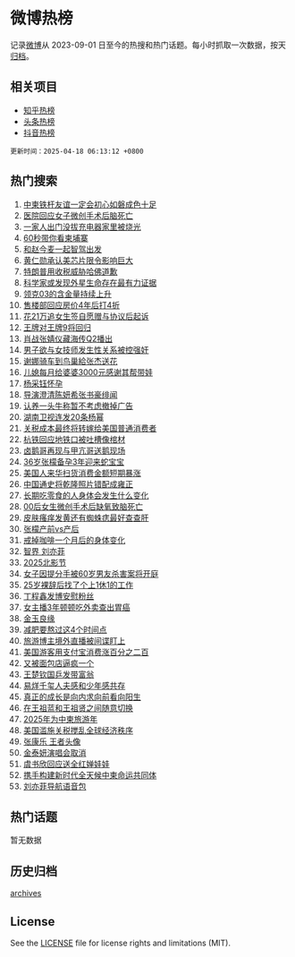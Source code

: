 # 微博热榜

记录[微博](https://www.weibo.com)从 2023-09-01 日至今的热搜和热门话题。每小时抓取一次数据，按天[归档](archives)。

## 相关项目

- [知乎热榜](https://github.com/hotarchive/zhihu)
- [头条热榜](https://github.com/hotarchive/toutiao)
- [抖音热榜](https://github.com/hotarchive/douyin)


`更新时间：2025-04-18 06:13:12 +0800`

## 热门搜索

1. [中柬铁杆友谊一定会初心如磐成色十足](https://m.weibo.cn/search?containerid=100103type%3D1%26t%3D10%26q%3D%23%E4%B8%AD%E6%9F%AC%E9%93%81%E6%9D%86%E5%8F%8B%E8%B0%8A%E4%B8%80%E5%AE%9A%E4%BC%9A%E5%88%9D%E5%BF%83%E5%A6%82%E7%A3%90%E6%88%90%E8%89%B2%E5%8D%81%E8%B6%B3%23&stream_entry_id=51&isnewpage=1&extparam=seat%3D1%26cate%3D10103%26q%3D%2523%25E4%25B8%25AD%25E6%259F%25AC%25E9%2593%2581%25E6%259D%2586%25E5%258F%258B%25E8%25B0%258A%25E4%25B8%2580%25E5%25AE%259A%25E4%25BC%259A%25E5%2588%259D%25E5%25BF%2583%25E5%25A6%2582%25E7%25A3%2590%25E6%2588%2590%25E8%2589%25B2%25E5%258D%2581%25E8%25B6%25B3%2523%26filter_type%3Drealtimehot%26pos%3D0%26c_type%3D51%26stream_entry_id%3D51%26dgr%3D0%26display_time%3D1744927990%26pre_seqid%3D174492799081304513105)
1. [医院回应女子微创手术后脑死亡](https://m.weibo.cn/search?containerid=100103type%3D1%26t%3D10%26q%3D%23%E5%8C%BB%E9%99%A2%E5%9B%9E%E5%BA%94%E5%A5%B3%E5%AD%90%E5%BE%AE%E5%88%9B%E6%89%8B%E6%9C%AF%E5%90%8E%E8%84%91%E6%AD%BB%E4%BA%A1%23&stream_entry_id=31&isnewpage=1&extparam=seat%3D1%26realpos%3D1%26q%3D%2523%25E5%258C%25BB%25E9%2599%25A2%25E5%259B%259E%25E5%25BA%2594%25E5%25A5%25B3%25E5%25AD%2590%25E5%25BE%25AE%25E5%2588%259B%25E6%2589%258B%25E6%259C%25AF%25E5%2590%258E%25E8%2584%2591%25E6%25AD%25BB%25E4%25BA%25A1%2523%26filter_type%3Drealtimehot%26c_type%3D31%26cate%3D5001%26flag%3D0%26pos%3D0%26stream_entry_id%3D31%26lcate%3D5001%26band_rank%3D1%26dgr%3D0%26display_time%3D1744927990%26pre_seqid%3D174492799081304513105)
1. [一家人出门没拔充电器家里被烧光](https://m.weibo.cn/search?containerid=100103type%3D1%26t%3D10%26q%3D%23%E4%B8%80%E5%AE%B6%E4%BA%BA%E5%87%BA%E9%97%A8%E6%B2%A1%E6%8B%94%E5%85%85%E7%94%B5%E5%99%A8%E5%AE%B6%E9%87%8C%E8%A2%AB%E7%83%A7%E5%85%89%23&stream_entry_id=31&isnewpage=1&extparam=seat%3D1%26realpos%3D2%26q%3D%2523%25E4%25B8%2580%25E5%25AE%25B6%25E4%25BA%25BA%25E5%2587%25BA%25E9%2597%25A8%25E6%25B2%25A1%25E6%258B%2594%25E5%2585%2585%25E7%2594%25B5%25E5%2599%25A8%25E5%25AE%25B6%25E9%2587%258C%25E8%25A2%25AB%25E7%2583%25A7%25E5%2585%2589%2523%26filter_type%3Drealtimehot%26c_type%3D31%26cate%3D5001%26flag%3D2%26pos%3D1%26stream_entry_id%3D31%26lcate%3D5001%26band_rank%3D2%26dgr%3D0%26display_time%3D1744927990%26pre_seqid%3D174492799081304513105)
1. [60秒带你看柬埔寨](https://m.weibo.cn/search?containerid=100103type%3D1%26t%3D10%26q%3D%2360%E7%A7%92%E5%B8%A6%E4%BD%A0%E7%9C%8B%E6%9F%AC%E5%9F%94%E5%AF%A8%23&stream_entry_id=31&isnewpage=1&extparam=seat%3D1%26realpos%3D3%26q%3D%252360%25E7%25A7%2592%25E5%25B8%25A6%25E4%25BD%25A0%25E7%259C%258B%25E6%259F%25AC%25E5%259F%2594%25E5%25AF%25A8%2523%26filter_type%3Drealtimehot%26c_type%3D31%26cate%3D5001%26flag%3D0%26pos%3D2%26stream_entry_id%3D31%26lcate%3D5001%26band_rank%3D3%26dgr%3D0%26display_time%3D1744927990%26pre_seqid%3D174492799081304513105)
1. [和赵今麦一起智驾出发](https://m.weibo.cn/search?containerid=100103type%3D1%26t%3D10%26q%3D%23%E5%92%8C%E8%B5%B5%E4%BB%8A%E9%BA%A6%E4%B8%80%E8%B5%B7%E6%99%BA%E9%A9%BE%E5%87%BA%E5%8F%91%23&stream_entry_id=31&isnewpage=1&extparam=seat%3D1%26is_ad_pos%3D1%26q%3D%2523%25E5%2592%258C%25E8%25B5%25B5%25E4%25BB%258A%25E9%25BA%25A6%25E4%25B8%2580%25E8%25B5%25B7%25E6%2599%25BA%25E9%25A9%25BE%25E5%2587%25BA%25E5%258F%2591%2523%26filter_type%3Drealtimehot%26adid%3D283285%26cate%3D5001%26band_rank%3D4%26c_type%3D31%26topic_ad%3D1%26pos%3D3%26lcate%3D5001%26stream_entry_id%3D31%26dgr%3D0%26display_time%3D1744927990%26pre_seqid%3D174492799081304513105)
1. [黄仁勋承认美芯片限令影响巨大](https://m.weibo.cn/search?containerid=100103type%3D1%26t%3D10%26q%3D%23%E9%BB%84%E4%BB%81%E5%8B%8B%E6%89%BF%E8%AE%A4%E7%BE%8E%E8%8A%AF%E7%89%87%E9%99%90%E4%BB%A4%E5%BD%B1%E5%93%8D%E5%B7%A8%E5%A4%A7%23&stream_entry_id=31&isnewpage=1&extparam=seat%3D1%26realpos%3D4%26q%3D%2523%25E9%25BB%2584%25E4%25BB%2581%25E5%258B%258B%25E6%2589%25BF%25E8%25AE%25A4%25E7%25BE%258E%25E8%258A%25AF%25E7%2589%2587%25E9%2599%2590%25E4%25BB%25A4%25E5%25BD%25B1%25E5%2593%258D%25E5%25B7%25A8%25E5%25A4%25A7%2523%26filter_type%3Drealtimehot%26c_type%3D31%26cate%3D5001%26flag%3D2%26pos%3D4%26stream_entry_id%3D31%26lcate%3D5001%26band_rank%3D4%26dgr%3D0%26display_time%3D1744927990%26pre_seqid%3D174492799081304513105)
1. [特朗普用收税威胁哈佛道歉](https://m.weibo.cn/search?containerid=100103type%3D1%26t%3D10%26q%3D%23%E7%89%B9%E6%9C%97%E6%99%AE%E7%94%A8%E6%94%B6%E7%A8%8E%E5%A8%81%E8%83%81%E5%93%88%E4%BD%9B%E9%81%93%E6%AD%89%23&stream_entry_id=31&isnewpage=1&extparam=seat%3D1%26realpos%3D5%26q%3D%2523%25E7%2589%25B9%25E6%259C%2597%25E6%2599%25AE%25E7%2594%25A8%25E6%2594%25B6%25E7%25A8%258E%25E5%25A8%2581%25E8%2583%2581%25E5%2593%2588%25E4%25BD%259B%25E9%2581%2593%25E6%25AD%2589%2523%26filter_type%3Drealtimehot%26c_type%3D31%26cate%3D5001%26flag%3D2%26pos%3D5%26stream_entry_id%3D31%26lcate%3D5001%26band_rank%3D5%26dgr%3D0%26display_time%3D1744927990%26pre_seqid%3D174492799081304513105)
1. [科学家或发现外星生命存在最有力证据](https://m.weibo.cn/search?containerid=100103type%3D1%26t%3D10%26q%3D%23%E7%A7%91%E5%AD%A6%E5%AE%B6%E6%88%96%E5%8F%91%E7%8E%B0%E5%A4%96%E6%98%9F%E7%94%9F%E5%91%BD%E5%AD%98%E5%9C%A8%E6%9C%80%E6%9C%89%E5%8A%9B%E8%AF%81%E6%8D%AE%23&stream_entry_id=31&isnewpage=1&extparam=seat%3D1%26realpos%3D6%26q%3D%2523%25E7%25A7%2591%25E5%25AD%25A6%25E5%25AE%25B6%25E6%2588%2596%25E5%258F%2591%25E7%258E%25B0%25E5%25A4%2596%25E6%2598%259F%25E7%2594%259F%25E5%2591%25BD%25E5%25AD%2598%25E5%259C%25A8%25E6%259C%2580%25E6%259C%2589%25E5%258A%259B%25E8%25AF%2581%25E6%258D%25AE%2523%26filter_type%3Drealtimehot%26c_type%3D31%26cate%3D5001%26flag%3D0%26pos%3D6%26stream_entry_id%3D31%26lcate%3D5001%26band_rank%3D6%26dgr%3D0%26display_time%3D1744927990%26pre_seqid%3D174492799081304513105)
1. [领克03的含金量持续上升](https://m.weibo.cn/search?containerid=100103type%3D1%26t%3D10%26q%3D%23%E9%A2%86%E5%85%8B03%E7%9A%84%E5%90%AB%E9%87%91%E9%87%8F%E6%8C%81%E7%BB%AD%E4%B8%8A%E5%8D%87%23&stream_entry_id=31&isnewpage=1&extparam=seat%3D1%26is_ad_pos%3D1%26q%3D%2523%25E9%25A2%2586%25E5%2585%258B03%25E7%259A%2584%25E5%2590%25AB%25E9%2587%2591%25E9%2587%258F%25E6%258C%2581%25E7%25BB%25AD%25E4%25B8%258A%25E5%258D%2587%2523%26filter_type%3Drealtimehot%26adid%3D283283%26cate%3D5001%26band_rank%3D7%26c_type%3D31%26topic_ad%3D1%26pos%3D7%26lcate%3D5001%26stream_entry_id%3D31%26dgr%3D0%26display_time%3D1744927990%26pre_seqid%3D174492799081304513105)
1. [售楼部回应房价4年后打4折](https://m.weibo.cn/search?containerid=100103type%3D1%26t%3D10%26q%3D%23%E5%94%AE%E6%A5%BC%E9%83%A8%E5%9B%9E%E5%BA%94%E6%88%BF%E4%BB%B74%E5%B9%B4%E5%90%8E%E6%89%934%E6%8A%98%23&stream_entry_id=31&isnewpage=1&extparam=seat%3D1%26realpos%3D7%26q%3D%2523%25E5%2594%25AE%25E6%25A5%25BC%25E9%2583%25A8%25E5%259B%259E%25E5%25BA%2594%25E6%2588%25BF%25E4%25BB%25B74%25E5%25B9%25B4%25E5%2590%258E%25E6%2589%25934%25E6%258A%2598%2523%26filter_type%3Drealtimehot%26c_type%3D31%26cate%3D5001%26flag%3D0%26pos%3D8%26stream_entry_id%3D31%26lcate%3D5001%26band_rank%3D7%26dgr%3D0%26display_time%3D1744927990%26pre_seqid%3D174492799081304513105)
1. [花21万追女生签自愿赠与协议后起诉](https://m.weibo.cn/search?containerid=100103type%3D1%26t%3D10%26q%3D%23%E8%8A%B121%E4%B8%87%E8%BF%BD%E5%A5%B3%E7%94%9F%E7%AD%BE%E8%87%AA%E6%84%BF%E8%B5%A0%E4%B8%8E%E5%8D%8F%E8%AE%AE%E5%90%8E%E8%B5%B7%E8%AF%89%23&stream_entry_id=31&isnewpage=1&extparam=seat%3D1%26realpos%3D8%26q%3D%2523%25E8%258A%25B121%25E4%25B8%2587%25E8%25BF%25BD%25E5%25A5%25B3%25E7%2594%259F%25E7%25AD%25BE%25E8%2587%25AA%25E6%2584%25BF%25E8%25B5%25A0%25E4%25B8%258E%25E5%258D%258F%25E8%25AE%25AE%25E5%2590%258E%25E8%25B5%25B7%25E8%25AF%2589%2523%26filter_type%3Drealtimehot%26c_type%3D31%26cate%3D5001%26flag%3D0%26pos%3D9%26stream_entry_id%3D31%26lcate%3D5001%26band_rank%3D8%26dgr%3D0%26display_time%3D1744927990%26pre_seqid%3D174492799081304513105)
1. [王牌对王牌9将回归](https://m.weibo.cn/search?containerid=100103type%3D1%26t%3D10%26q%3D%23%E7%8E%8B%E7%89%8C%E5%AF%B9%E7%8E%8B%E7%89%8C9%E5%B0%86%E5%9B%9E%E5%BD%92%23&stream_entry_id=31&isnewpage=1&extparam=seat%3D1%26realpos%3D9%26q%3D%2523%25E7%258E%258B%25E7%2589%258C%25E5%25AF%25B9%25E7%258E%258B%25E7%2589%258C9%25E5%25B0%2586%25E5%259B%259E%25E5%25BD%2592%2523%26filter_type%3Drealtimehot%26c_type%3D31%26cate%3D5001%26flag%3D1%26pos%3D10%26stream_entry_id%3D31%26lcate%3D5001%26band_rank%3D9%26dgr%3D0%26display_time%3D1744927990%26pre_seqid%3D174492799081304513105)
1. [肖战张婧仪藏海传Q2播出](https://m.weibo.cn/search?containerid=100103type%3D1%26t%3D10%26q%3D%23%E8%82%96%E6%88%98%E5%BC%A0%E5%A9%A7%E4%BB%AA%E8%97%8F%E6%B5%B7%E4%BC%A0Q2%E6%92%AD%E5%87%BA%23&stream_entry_id=31&isnewpage=1&extparam=seat%3D1%26realpos%3D10%26q%3D%2523%25E8%2582%2596%25E6%2588%2598%25E5%25BC%25A0%25E5%25A9%25A7%25E4%25BB%25AA%25E8%2597%258F%25E6%25B5%25B7%25E4%25BC%25A0Q2%25E6%2592%25AD%25E5%2587%25BA%2523%26filter_type%3Drealtimehot%26c_type%3D31%26cate%3D5001%26flag%3D0%26pos%3D11%26stream_entry_id%3D31%26lcate%3D5001%26band_rank%3D10%26dgr%3D0%26display_time%3D1744927990%26pre_seqid%3D174492799081304513105)
1. [男子欲与女技师发生性关系被控强奸](https://m.weibo.cn/search?containerid=100103type%3D1%26t%3D10%26q%3D%23%E7%94%B7%E5%AD%90%E6%AC%B2%E4%B8%8E%E5%A5%B3%E6%8A%80%E5%B8%88%E5%8F%91%E7%94%9F%E6%80%A7%E5%85%B3%E7%B3%BB%E8%A2%AB%E6%8E%A7%E5%BC%BA%E5%A5%B8%23&stream_entry_id=31&isnewpage=1&extparam=seat%3D1%26realpos%3D11%26q%3D%2523%25E7%2594%25B7%25E5%25AD%2590%25E6%25AC%25B2%25E4%25B8%258E%25E5%25A5%25B3%25E6%258A%2580%25E5%25B8%2588%25E5%258F%2591%25E7%2594%259F%25E6%2580%25A7%25E5%2585%25B3%25E7%25B3%25BB%25E8%25A2%25AB%25E6%258E%25A7%25E5%25BC%25BA%25E5%25A5%25B8%2523%26filter_type%3Drealtimehot%26c_type%3D31%26cate%3D5001%26flag%3D2%26pos%3D12%26stream_entry_id%3D31%26lcate%3D5001%26band_rank%3D11%26dgr%3D0%26display_time%3D1744927990%26pre_seqid%3D174492799081304513105)
1. [谢娜骑车到鸟巢給张杰送花](https://m.weibo.cn/search?containerid=100103type%3D1%26t%3D10%26q%3D%23%E8%B0%A2%E5%A8%9C%E9%AA%91%E8%BD%A6%E5%88%B0%E9%B8%9F%E5%B7%A2%E7%B5%A6%E5%BC%A0%E6%9D%B0%E9%80%81%E8%8A%B1%23&stream_entry_id=31&isnewpage=1&extparam=seat%3D1%26realpos%3D12%26q%3D%2523%25E8%25B0%25A2%25E5%25A8%259C%25E9%25AA%2591%25E8%25BD%25A6%25E5%2588%25B0%25E9%25B8%259F%25E5%25B7%25A2%25E7%25B5%25A6%25E5%25BC%25A0%25E6%259D%25B0%25E9%2580%2581%25E8%258A%25B1%2523%26filter_type%3Drealtimehot%26c_type%3D31%26cate%3D5001%26flag%3D2%26pos%3D13%26stream_entry_id%3D31%26lcate%3D5001%26band_rank%3D12%26dgr%3D0%26display_time%3D1744927990%26pre_seqid%3D174492799081304513105)
1. [儿媳每月给婆婆3000元感谢其帮带娃](https://m.weibo.cn/search?containerid=100103type%3D1%26t%3D10%26q%3D%23%E5%84%BF%E5%AA%B3%E6%AF%8F%E6%9C%88%E7%BB%99%E5%A9%86%E5%A9%863000%E5%85%83%E6%84%9F%E8%B0%A2%E5%85%B6%E5%B8%AE%E5%B8%A6%E5%A8%83%23&stream_entry_id=31&isnewpage=1&extparam=seat%3D1%26realpos%3D13%26q%3D%2523%25E5%2584%25BF%25E5%25AA%25B3%25E6%25AF%258F%25E6%259C%2588%25E7%25BB%2599%25E5%25A9%2586%25E5%25A9%25863000%25E5%2585%2583%25E6%2584%259F%25E8%25B0%25A2%25E5%2585%25B6%25E5%25B8%25AE%25E5%25B8%25A6%25E5%25A8%2583%2523%26filter_type%3Drealtimehot%26c_type%3D31%26cate%3D5001%26flag%3D2%26pos%3D14%26stream_entry_id%3D31%26lcate%3D5001%26band_rank%3D13%26dgr%3D0%26display_time%3D1744927990%26pre_seqid%3D174492799081304513105)
1. [杨采钰怀孕](https://m.weibo.cn/search?containerid=100103type%3D1%26t%3D10%26q%3D%E6%9D%A8%E9%87%87%E9%92%B0%E6%80%80%E5%AD%95&stream_entry_id=31&isnewpage=1&extparam=seat%3D1%26realpos%3D14%26q%3D%25E6%259D%25A8%25E9%2587%2587%25E9%2592%25B0%25E6%2580%2580%25E5%25AD%2595%26filter_type%3Drealtimehot%26c_type%3D31%26cate%3D5001%26flag%3D2%26pos%3D15%26stream_entry_id%3D31%26lcate%3D5001%26band_rank%3D14%26dgr%3D0%26display_time%3D1744927990%26pre_seqid%3D174492799081304513105)
1. [导演澄清陈妍希张书豪绯闻](https://m.weibo.cn/search?containerid=100103type%3D1%26t%3D10%26q%3D%23%E5%AF%BC%E6%BC%94%E6%BE%84%E6%B8%85%E9%99%88%E5%A6%8D%E5%B8%8C%E5%BC%A0%E4%B9%A6%E8%B1%AA%E7%BB%AF%E9%97%BB%23&stream_entry_id=31&isnewpage=1&extparam=seat%3D1%26realpos%3D15%26q%3D%2523%25E5%25AF%25BC%25E6%25BC%2594%25E6%25BE%2584%25E6%25B8%2585%25E9%2599%2588%25E5%25A6%258D%25E5%25B8%258C%25E5%25BC%25A0%25E4%25B9%25A6%25E8%25B1%25AA%25E7%25BB%25AF%25E9%2597%25BB%2523%26filter_type%3Drealtimehot%26c_type%3D31%26cate%3D5001%26flag%3D2%26pos%3D16%26stream_entry_id%3D31%26lcate%3D5001%26band_rank%3D15%26dgr%3D0%26display_time%3D1744927990%26pre_seqid%3D174492799081304513105)
1. [认养一头牛称暂不考虑撤掉广告](https://m.weibo.cn/search?containerid=100103type%3D1%26t%3D10%26q%3D%23%E8%AE%A4%E5%85%BB%E4%B8%80%E5%A4%B4%E7%89%9B%E7%A7%B0%E6%9A%82%E4%B8%8D%E8%80%83%E8%99%91%E6%92%A4%E6%8E%89%E5%B9%BF%E5%91%8A%23&stream_entry_id=31&isnewpage=1&extparam=seat%3D1%26realpos%3D16%26q%3D%2523%25E8%25AE%25A4%25E5%2585%25BB%25E4%25B8%2580%25E5%25A4%25B4%25E7%2589%259B%25E7%25A7%25B0%25E6%259A%2582%25E4%25B8%258D%25E8%2580%2583%25E8%2599%2591%25E6%2592%25A4%25E6%258E%2589%25E5%25B9%25BF%25E5%2591%258A%2523%26filter_type%3Drealtimehot%26c_type%3D31%26cate%3D5001%26flag%3D0%26pos%3D17%26stream_entry_id%3D31%26lcate%3D5001%26band_rank%3D16%26dgr%3D0%26display_time%3D1744927990%26pre_seqid%3D174492799081304513105)
1. [湖南卫视连发20条杨幂](https://m.weibo.cn/search?containerid=100103type%3D1%26t%3D10%26q%3D%23%E6%B9%96%E5%8D%97%E5%8D%AB%E8%A7%86%E8%BF%9E%E5%8F%9120%E6%9D%A1%E6%9D%A8%E5%B9%82%23&stream_entry_id=31&isnewpage=1&extparam=seat%3D1%26realpos%3D17%26q%3D%2523%25E6%25B9%2596%25E5%258D%2597%25E5%258D%25AB%25E8%25A7%2586%25E8%25BF%259E%25E5%258F%259120%25E6%259D%25A1%25E6%259D%25A8%25E5%25B9%2582%2523%26filter_type%3Drealtimehot%26c_type%3D31%26cate%3D5001%26flag%3D2%26pos%3D18%26stream_entry_id%3D31%26lcate%3D5001%26band_rank%3D17%26dgr%3D0%26display_time%3D1744927990%26pre_seqid%3D174492799081304513105)
1. [关税成本最终将转嫁给美国普通消费者](https://m.weibo.cn/search?containerid=100103type%3D1%26t%3D10%26q%3D%23%E5%85%B3%E7%A8%8E%E6%88%90%E6%9C%AC%E6%9C%80%E7%BB%88%E5%B0%86%E8%BD%AC%E5%AB%81%E7%BB%99%E7%BE%8E%E5%9B%BD%E6%99%AE%E9%80%9A%E6%B6%88%E8%B4%B9%E8%80%85%23&stream_entry_id=31&isnewpage=1&extparam=seat%3D1%26realpos%3D18%26q%3D%2523%25E5%2585%25B3%25E7%25A8%258E%25E6%2588%2590%25E6%259C%25AC%25E6%259C%2580%25E7%25BB%2588%25E5%25B0%2586%25E8%25BD%25AC%25E5%25AB%2581%25E7%25BB%2599%25E7%25BE%258E%25E5%259B%25BD%25E6%2599%25AE%25E9%2580%259A%25E6%25B6%2588%25E8%25B4%25B9%25E8%2580%2585%2523%26filter_type%3Drealtimehot%26c_type%3D31%26cate%3D5001%26flag%3D0%26pos%3D19%26stream_entry_id%3D31%26lcate%3D5001%26band_rank%3D18%26dgr%3D0%26display_time%3D1744927990%26pre_seqid%3D174492799081304513105)
1. [杭铁回应地铁口被吐槽像棺材](https://m.weibo.cn/search?containerid=100103type%3D1%26t%3D10%26q%3D%23%E6%9D%AD%E9%93%81%E5%9B%9E%E5%BA%94%E5%9C%B0%E9%93%81%E5%8F%A3%E8%A2%AB%E5%90%90%E6%A7%BD%E5%83%8F%E6%A3%BA%E6%9D%90%23&stream_entry_id=31&isnewpage=1&extparam=seat%3D1%26realpos%3D19%26q%3D%2523%25E6%259D%25AD%25E9%2593%2581%25E5%259B%259E%25E5%25BA%2594%25E5%259C%25B0%25E9%2593%2581%25E5%258F%25A3%25E8%25A2%25AB%25E5%2590%2590%25E6%25A7%25BD%25E5%2583%258F%25E6%25A3%25BA%25E6%259D%2590%2523%26filter_type%3Drealtimehot%26c_type%3D31%26cate%3D5001%26flag%3D0%26pos%3D20%26stream_entry_id%3D31%26lcate%3D5001%26band_rank%3D19%26dgr%3D0%26display_time%3D1744927990%26pre_seqid%3D174492799081304513105)
1. [卤鹅哥再现与甲亢哥送鹅现场](https://m.weibo.cn/search?containerid=100103type%3D1%26t%3D10%26q%3D%23%E5%8D%A4%E9%B9%85%E5%93%A5%E5%86%8D%E7%8E%B0%E4%B8%8E%E7%94%B2%E4%BA%A2%E5%93%A5%E9%80%81%E9%B9%85%E7%8E%B0%E5%9C%BA%23&stream_entry_id=31&isnewpage=1&extparam=seat%3D1%26realpos%3D20%26q%3D%2523%25E5%258D%25A4%25E9%25B9%2585%25E5%2593%25A5%25E5%2586%258D%25E7%258E%25B0%25E4%25B8%258E%25E7%2594%25B2%25E4%25BA%25A2%25E5%2593%25A5%25E9%2580%2581%25E9%25B9%2585%25E7%258E%25B0%25E5%259C%25BA%2523%26filter_type%3Drealtimehot%26c_type%3D31%26cate%3D5001%26flag%3D0%26pos%3D21%26stream_entry_id%3D31%26lcate%3D5001%26band_rank%3D20%26dgr%3D0%26display_time%3D1744927990%26pre_seqid%3D174492799081304513105)
1. [36岁张檬备孕3年迎来蛇宝宝](https://m.weibo.cn/search?containerid=100103type%3D1%26t%3D10%26q%3D%2336%E5%B2%81%E5%BC%A0%E6%AA%AC%E5%A4%87%E5%AD%953%E5%B9%B4%E8%BF%8E%E6%9D%A5%E8%9B%87%E5%AE%9D%E5%AE%9D%23&stream_entry_id=31&isnewpage=1&extparam=seat%3D1%26realpos%3D21%26q%3D%252336%25E5%25B2%2581%25E5%25BC%25A0%25E6%25AA%25AC%25E5%25A4%2587%25E5%25AD%25953%25E5%25B9%25B4%25E8%25BF%258E%25E6%259D%25A5%25E8%259B%2587%25E5%25AE%259D%25E5%25AE%259D%2523%26filter_type%3Drealtimehot%26c_type%3D31%26cate%3D5001%26flag%3D0%26pos%3D22%26stream_entry_id%3D31%26lcate%3D5001%26band_rank%3D21%26dgr%3D0%26display_time%3D1744927990%26pre_seqid%3D174492799081304513105)
1. [美国人来华扫货消费金额短期暴涨](https://m.weibo.cn/search?containerid=100103type%3D1%26t%3D10%26q%3D%23%E7%BE%8E%E5%9B%BD%E4%BA%BA%E6%9D%A5%E5%8D%8E%E6%89%AB%E8%B4%A7%E6%B6%88%E8%B4%B9%E9%87%91%E9%A2%9D%E7%9F%AD%E6%9C%9F%E6%9A%B4%E6%B6%A8%23&stream_entry_id=31&isnewpage=1&extparam=seat%3D1%26realpos%3D22%26q%3D%2523%25E7%25BE%258E%25E5%259B%25BD%25E4%25BA%25BA%25E6%259D%25A5%25E5%258D%258E%25E6%2589%25AB%25E8%25B4%25A7%25E6%25B6%2588%25E8%25B4%25B9%25E9%2587%2591%25E9%25A2%259D%25E7%259F%25AD%25E6%259C%259F%25E6%259A%25B4%25E6%25B6%25A8%2523%26filter_type%3Drealtimehot%26c_type%3D31%26cate%3D5001%26flag%3D0%26pos%3D23%26stream_entry_id%3D31%26lcate%3D5001%26band_rank%3D22%26dgr%3D0%26display_time%3D1744927990%26pre_seqid%3D174492799081304513105)
1. [中国通史将乾隆照片错配成雍正](https://m.weibo.cn/search?containerid=100103type%3D1%26t%3D10%26q%3D%23%E4%B8%AD%E5%9B%BD%E9%80%9A%E5%8F%B2%E5%B0%86%E4%B9%BE%E9%9A%86%E7%85%A7%E7%89%87%E9%94%99%E9%85%8D%E6%88%90%E9%9B%8D%E6%AD%A3%23&stream_entry_id=31&isnewpage=1&extparam=seat%3D1%26realpos%3D23%26q%3D%2523%25E4%25B8%25AD%25E5%259B%25BD%25E9%2580%259A%25E5%258F%25B2%25E5%25B0%2586%25E4%25B9%25BE%25E9%259A%2586%25E7%2585%25A7%25E7%2589%2587%25E9%2594%2599%25E9%2585%258D%25E6%2588%2590%25E9%259B%258D%25E6%25AD%25A3%2523%26filter_type%3Drealtimehot%26c_type%3D31%26cate%3D5001%26flag%3D0%26pos%3D24%26stream_entry_id%3D31%26lcate%3D5001%26band_rank%3D23%26dgr%3D0%26display_time%3D1744927990%26pre_seqid%3D174492799081304513105)
1. [长期吃零食的人身体会发生什么变化](https://m.weibo.cn/search?containerid=100103type%3D1%26t%3D10%26q%3D%23%E9%95%BF%E6%9C%9F%E5%90%83%E9%9B%B6%E9%A3%9F%E7%9A%84%E4%BA%BA%E8%BA%AB%E4%BD%93%E4%BC%9A%E5%8F%91%E7%94%9F%E4%BB%80%E4%B9%88%E5%8F%98%E5%8C%96%23&stream_entry_id=31&isnewpage=1&extparam=seat%3D1%26realpos%3D24%26q%3D%2523%25E9%2595%25BF%25E6%259C%259F%25E5%2590%2583%25E9%259B%25B6%25E9%25A3%259F%25E7%259A%2584%25E4%25BA%25BA%25E8%25BA%25AB%25E4%25BD%2593%25E4%25BC%259A%25E5%258F%2591%25E7%2594%259F%25E4%25BB%2580%25E4%25B9%2588%25E5%258F%2598%25E5%258C%2596%2523%26filter_type%3Drealtimehot%26c_type%3D31%26cate%3D5001%26flag%3D0%26pos%3D25%26stream_entry_id%3D31%26lcate%3D5001%26band_rank%3D24%26dgr%3D0%26display_time%3D1744927990%26pre_seqid%3D174492799081304513105)
1. [00后女生微创手术后缺氧致脑死亡](https://m.weibo.cn/search?containerid=100103type%3D1%26t%3D10%26q%3D%2300%E5%90%8E%E5%A5%B3%E7%94%9F%E5%BE%AE%E5%88%9B%E6%89%8B%E6%9C%AF%E5%90%8E%E7%BC%BA%E6%B0%A7%E8%87%B4%E8%84%91%E6%AD%BB%E4%BA%A1%23&stream_entry_id=31&isnewpage=1&extparam=seat%3D1%26realpos%3D25%26q%3D%252300%25E5%2590%258E%25E5%25A5%25B3%25E7%2594%259F%25E5%25BE%25AE%25E5%2588%259B%25E6%2589%258B%25E6%259C%25AF%25E5%2590%258E%25E7%25BC%25BA%25E6%25B0%25A7%25E8%2587%25B4%25E8%2584%2591%25E6%25AD%25BB%25E4%25BA%25A1%2523%26filter_type%3Drealtimehot%26c_type%3D31%26cate%3D5001%26flag%3D0%26pos%3D26%26stream_entry_id%3D31%26lcate%3D5001%26band_rank%3D25%26dgr%3D0%26display_time%3D1744927990%26pre_seqid%3D174492799081304513105)
1. [皮肤瘙痒发黄还有蜘蛛痣最好查查肝](https://m.weibo.cn/search?containerid=100103type%3D1%26t%3D10%26q%3D%23%E7%9A%AE%E8%82%A4%E7%98%99%E7%97%92%E5%8F%91%E9%BB%84%E8%BF%98%E6%9C%89%E8%9C%98%E8%9B%9B%E7%97%A3%E6%9C%80%E5%A5%BD%E6%9F%A5%E6%9F%A5%E8%82%9D%23&stream_entry_id=31&isnewpage=1&extparam=seat%3D1%26realpos%3D26%26q%3D%2523%25E7%259A%25AE%25E8%2582%25A4%25E7%2598%2599%25E7%2597%2592%25E5%258F%2591%25E9%25BB%2584%25E8%25BF%2598%25E6%259C%2589%25E8%259C%2598%25E8%259B%259B%25E7%2597%25A3%25E6%259C%2580%25E5%25A5%25BD%25E6%259F%25A5%25E6%259F%25A5%25E8%2582%259D%2523%26filter_type%3Drealtimehot%26c_type%3D31%26cate%3D5001%26flag%3D0%26pos%3D27%26stream_entry_id%3D31%26lcate%3D5001%26band_rank%3D26%26dgr%3D0%26display_time%3D1744927990%26pre_seqid%3D174492799081304513105)
1. [张檬产前vs产后](https://m.weibo.cn/search?containerid=100103type%3D1%26t%3D10%26q%3D%23%E5%BC%A0%E6%AA%AC%E4%BA%A7%E5%89%8Dvs%E4%BA%A7%E5%90%8E%23&stream_entry_id=31&isnewpage=1&extparam=seat%3D1%26realpos%3D27%26q%3D%2523%25E5%25BC%25A0%25E6%25AA%25AC%25E4%25BA%25A7%25E5%2589%258Dvs%25E4%25BA%25A7%25E5%2590%258E%2523%26filter_type%3Drealtimehot%26c_type%3D31%26cate%3D5001%26flag%3D0%26pos%3D28%26stream_entry_id%3D31%26lcate%3D5001%26band_rank%3D27%26dgr%3D0%26display_time%3D1744927990%26pre_seqid%3D174492799081304513105)
1. [戒掉咖啡一个月后的身体变化](https://m.weibo.cn/search?containerid=100103type%3D1%26t%3D10%26q%3D%E6%88%92%E6%8E%89%E5%92%96%E5%95%A1%E4%B8%80%E4%B8%AA%E6%9C%88%E5%90%8E%E7%9A%84%E8%BA%AB%E4%BD%93%E5%8F%98%E5%8C%96&stream_entry_id=31&isnewpage=1&extparam=seat%3D1%26realpos%3D28%26q%3D%25E6%2588%2592%25E6%258E%2589%25E5%2592%2596%25E5%2595%25A1%25E4%25B8%2580%25E4%25B8%25AA%25E6%259C%2588%25E5%2590%258E%25E7%259A%2584%25E8%25BA%25AB%25E4%25BD%2593%25E5%258F%2598%25E5%258C%2596%26filter_type%3Drealtimehot%26c_type%3D31%26cate%3D5001%26flag%3D0%26pos%3D29%26stream_entry_id%3D31%26lcate%3D5001%26band_rank%3D28%26dgr%3D0%26display_time%3D1744927990%26pre_seqid%3D174492799081304513105)
1. [智界 刘亦菲](https://m.weibo.cn/search?containerid=100103type%3D1%26t%3D10%26q%3D%E6%99%BA%E7%95%8C+%E5%88%98%E4%BA%A6%E8%8F%B2&stream_entry_id=31&isnewpage=1&extparam=seat%3D1%26realpos%3D29%26q%3D%25E6%2599%25BA%25E7%2595%258C%2520%25E5%2588%2598%25E4%25BA%25A6%25E8%258F%25B2%26filter_type%3Drealtimehot%26c_type%3D31%26cate%3D5001%26flag%3D0%26pos%3D30%26stream_entry_id%3D31%26lcate%3D5001%26band_rank%3D29%26dgr%3D0%26display_time%3D1744927990%26pre_seqid%3D174492799081304513105)
1. [2025北影节](https://m.weibo.cn/search?containerid=100103type%3D1%26t%3D10%26q%3D%232025%E5%8C%97%E5%BD%B1%E8%8A%82%23&stream_entry_id=31&isnewpage=1&extparam=seat%3D1%26realpos%3D30%26q%3D%25232025%25E5%258C%2597%25E5%25BD%25B1%25E8%258A%2582%2523%26filter_type%3Drealtimehot%26c_type%3D31%26cate%3D5001%26flag%3D0%26pos%3D31%26stream_entry_id%3D31%26lcate%3D5001%26band_rank%3D30%26dgr%3D0%26display_time%3D1744927990%26pre_seqid%3D174492799081304513105)
1. [女子因提分手被60岁男友杀害案将开庭](https://m.weibo.cn/search?containerid=100103type%3D1%26t%3D10%26q%3D%23%E5%A5%B3%E5%AD%90%E5%9B%A0%E6%8F%90%E5%88%86%E6%89%8B%E8%A2%AB60%E5%B2%81%E7%94%B7%E5%8F%8B%E6%9D%80%E5%AE%B3%E6%A1%88%E5%B0%86%E5%BC%80%E5%BA%AD%23&stream_entry_id=31&isnewpage=1&extparam=seat%3D1%26realpos%3D31%26q%3D%2523%25E5%25A5%25B3%25E5%25AD%2590%25E5%259B%25A0%25E6%258F%2590%25E5%2588%2586%25E6%2589%258B%25E8%25A2%25AB60%25E5%25B2%2581%25E7%2594%25B7%25E5%258F%258B%25E6%259D%2580%25E5%25AE%25B3%25E6%25A1%2588%25E5%25B0%2586%25E5%25BC%2580%25E5%25BA%25AD%2523%26filter_type%3Drealtimehot%26c_type%3D31%26cate%3D5001%26flag%3D0%26pos%3D32%26stream_entry_id%3D31%26lcate%3D5001%26band_rank%3D31%26dgr%3D0%26display_time%3D1744927990%26pre_seqid%3D174492799081304513105)
1. [25岁裸辞后找了个上1休1的工作](https://m.weibo.cn/search?containerid=100103type%3D1%26t%3D10%26q%3D25%E5%B2%81%E8%A3%B8%E8%BE%9E%E5%90%8E%E6%89%BE%E4%BA%86%E4%B8%AA%E4%B8%8A1%E4%BC%911%E7%9A%84%E5%B7%A5%E4%BD%9C&stream_entry_id=31&isnewpage=1&extparam=seat%3D1%26realpos%3D32%26q%3D25%25E5%25B2%2581%25E8%25A3%25B8%25E8%25BE%259E%25E5%2590%258E%25E6%2589%25BE%25E4%25BA%2586%25E4%25B8%25AA%25E4%25B8%258A1%25E4%25BC%25911%25E7%259A%2584%25E5%25B7%25A5%25E4%25BD%259C%26filter_type%3Drealtimehot%26c_type%3D31%26cate%3D5001%26flag%3D0%26pos%3D33%26stream_entry_id%3D31%26lcate%3D5001%26band_rank%3D32%26dgr%3D0%26display_time%3D1744927990%26pre_seqid%3D174492799081304513105)
1. [丁程鑫发博安慰粉丝](https://m.weibo.cn/search?containerid=100103type%3D1%26t%3D10%26q%3D%23%E4%B8%81%E7%A8%8B%E9%91%AB%E5%8F%91%E5%8D%9A%E5%AE%89%E6%85%B0%E7%B2%89%E4%B8%9D%23&stream_entry_id=31&isnewpage=1&extparam=seat%3D1%26realpos%3D33%26q%3D%2523%25E4%25B8%2581%25E7%25A8%258B%25E9%2591%25AB%25E5%258F%2591%25E5%258D%259A%25E5%25AE%2589%25E6%2585%25B0%25E7%25B2%2589%25E4%25B8%259D%2523%26filter_type%3Drealtimehot%26c_type%3D31%26cate%3D5001%26flag%3D0%26pos%3D34%26stream_entry_id%3D31%26lcate%3D5001%26band_rank%3D33%26dgr%3D0%26display_time%3D1744927990%26pre_seqid%3D174492799081304513105)
1. [女主播3年顿顿吃外卖查出胃癌](https://m.weibo.cn/search?containerid=100103type%3D1%26t%3D10%26q%3D%23%E5%A5%B3%E4%B8%BB%E6%92%AD3%E5%B9%B4%E9%A1%BF%E9%A1%BF%E5%90%83%E5%A4%96%E5%8D%96%E6%9F%A5%E5%87%BA%E8%83%83%E7%99%8C%23&stream_entry_id=31&isnewpage=1&extparam=seat%3D1%26realpos%3D34%26q%3D%2523%25E5%25A5%25B3%25E4%25B8%25BB%25E6%2592%25AD3%25E5%25B9%25B4%25E9%25A1%25BF%25E9%25A1%25BF%25E5%2590%2583%25E5%25A4%2596%25E5%258D%2596%25E6%259F%25A5%25E5%2587%25BA%25E8%2583%2583%25E7%2599%258C%2523%26filter_type%3Drealtimehot%26c_type%3D31%26cate%3D5001%26flag%3D0%26pos%3D35%26stream_entry_id%3D31%26lcate%3D5001%26band_rank%3D34%26dgr%3D0%26display_time%3D1744927990%26pre_seqid%3D174492799081304513105)
1. [金玉良缘](https://m.weibo.cn/search?containerid=100103type%3D1%26t%3D10%26q%3D%E9%87%91%E7%8E%89%E8%89%AF%E7%BC%98&stream_entry_id=31&isnewpage=1&extparam=seat%3D1%26realpos%3D35%26q%3D%25E9%2587%2591%25E7%258E%2589%25E8%2589%25AF%25E7%25BC%2598%26filter_type%3Drealtimehot%26c_type%3D31%26cate%3D5001%26flag%3D0%26pos%3D36%26stream_entry_id%3D31%26lcate%3D5001%26band_rank%3D35%26dgr%3D0%26display_time%3D1744927990%26pre_seqid%3D174492799081304513105)
1. [减肥要熬过这4个时间点](https://m.weibo.cn/search?containerid=100103type%3D1%26t%3D10%26q%3D%23%E5%87%8F%E8%82%A5%E8%A6%81%E7%86%AC%E8%BF%87%E8%BF%994%E4%B8%AA%E6%97%B6%E9%97%B4%E7%82%B9%23&stream_entry_id=31&isnewpage=1&extparam=seat%3D1%26realpos%3D36%26q%3D%2523%25E5%2587%258F%25E8%2582%25A5%25E8%25A6%2581%25E7%2586%25AC%25E8%25BF%2587%25E8%25BF%25994%25E4%25B8%25AA%25E6%2597%25B6%25E9%2597%25B4%25E7%2582%25B9%2523%26filter_type%3Drealtimehot%26c_type%3D31%26cate%3D5001%26flag%3D0%26pos%3D37%26stream_entry_id%3D31%26lcate%3D5001%26band_rank%3D36%26dgr%3D0%26display_time%3D1744927990%26pre_seqid%3D174492799081304513105)
1. [旅游博主境外直播被间谍盯上](https://m.weibo.cn/search?containerid=100103type%3D1%26t%3D10%26q%3D%23%E6%97%85%E6%B8%B8%E5%8D%9A%E4%B8%BB%E5%A2%83%E5%A4%96%E7%9B%B4%E6%92%AD%E8%A2%AB%E9%97%B4%E8%B0%8D%E7%9B%AF%E4%B8%8A%23&stream_entry_id=31&isnewpage=1&extparam=seat%3D1%26realpos%3D37%26q%3D%2523%25E6%2597%2585%25E6%25B8%25B8%25E5%258D%259A%25E4%25B8%25BB%25E5%25A2%2583%25E5%25A4%2596%25E7%259B%25B4%25E6%2592%25AD%25E8%25A2%25AB%25E9%2597%25B4%25E8%25B0%258D%25E7%259B%25AF%25E4%25B8%258A%2523%26filter_type%3Drealtimehot%26c_type%3D31%26cate%3D5001%26flag%3D0%26pos%3D38%26stream_entry_id%3D31%26lcate%3D5001%26band_rank%3D37%26dgr%3D0%26display_time%3D1744927990%26pre_seqid%3D174492799081304513105)
1. [美国游客用支付宝消费涨百分之二百](https://m.weibo.cn/search?containerid=100103type%3D1%26t%3D10%26q%3D%23%E7%BE%8E%E5%9B%BD%E6%B8%B8%E5%AE%A2%E7%94%A8%E6%94%AF%E4%BB%98%E5%AE%9D%E6%B6%88%E8%B4%B9%E6%B6%A8%E7%99%BE%E5%88%86%E4%B9%8B%E4%BA%8C%E7%99%BE%23&stream_entry_id=31&isnewpage=1&extparam=seat%3D1%26realpos%3D38%26q%3D%2523%25E7%25BE%258E%25E5%259B%25BD%25E6%25B8%25B8%25E5%25AE%25A2%25E7%2594%25A8%25E6%2594%25AF%25E4%25BB%2598%25E5%25AE%259D%25E6%25B6%2588%25E8%25B4%25B9%25E6%25B6%25A8%25E7%2599%25BE%25E5%2588%2586%25E4%25B9%258B%25E4%25BA%258C%25E7%2599%25BE%2523%26filter_type%3Drealtimehot%26c_type%3D31%26cate%3D5001%26flag%3D0%26pos%3D39%26stream_entry_id%3D31%26lcate%3D5001%26band_rank%3D38%26dgr%3D0%26display_time%3D1744927990%26pre_seqid%3D174492799081304513105)
1. [又被面包店逼疯一个](https://m.weibo.cn/search?containerid=100103type%3D1%26t%3D10%26q%3D%E5%8F%88%E8%A2%AB%E9%9D%A2%E5%8C%85%E5%BA%97%E9%80%BC%E7%96%AF%E4%B8%80%E4%B8%AA&stream_entry_id=31&isnewpage=1&extparam=seat%3D1%26realpos%3D39%26q%3D%25E5%258F%2588%25E8%25A2%25AB%25E9%259D%25A2%25E5%258C%2585%25E5%25BA%2597%25E9%2580%25BC%25E7%2596%25AF%25E4%25B8%2580%25E4%25B8%25AA%26filter_type%3Drealtimehot%26c_type%3D31%26cate%3D5001%26flag%3D0%26pos%3D40%26stream_entry_id%3D31%26lcate%3D5001%26band_rank%3D39%26dgr%3D0%26display_time%3D1744927990%26pre_seqid%3D174492799081304513105)
1. [王楚钦国乒发带富翁](https://m.weibo.cn/search?containerid=100103type%3D1%26t%3D10%26q%3D%23%E7%8E%8B%E6%A5%9A%E9%92%A6%E5%9B%BD%E4%B9%92%E5%8F%91%E5%B8%A6%E5%AF%8C%E7%BF%81%23&stream_entry_id=31&isnewpage=1&extparam=seat%3D1%26realpos%3D40%26q%3D%2523%25E7%258E%258B%25E6%25A5%259A%25E9%2592%25A6%25E5%259B%25BD%25E4%25B9%2592%25E5%258F%2591%25E5%25B8%25A6%25E5%25AF%258C%25E7%25BF%2581%2523%26filter_type%3Drealtimehot%26c_type%3D31%26cate%3D5001%26flag%3D0%26pos%3D41%26stream_entry_id%3D31%26lcate%3D5001%26band_rank%3D40%26dgr%3D0%26display_time%3D1744927990%26pre_seqid%3D174492799081304513105)
1. [易烊千玺人夫感和少年感共存](https://m.weibo.cn/search?containerid=100103type%3D1%26t%3D10%26q%3D%E6%98%93%E7%83%8A%E5%8D%83%E7%8E%BA%E4%BA%BA%E5%A4%AB%E6%84%9F%E5%92%8C%E5%B0%91%E5%B9%B4%E6%84%9F%E5%85%B1%E5%AD%98&stream_entry_id=31&isnewpage=1&extparam=seat%3D1%26realpos%3D41%26q%3D%25E6%2598%2593%25E7%2583%258A%25E5%258D%2583%25E7%258E%25BA%25E4%25BA%25BA%25E5%25A4%25AB%25E6%2584%259F%25E5%2592%258C%25E5%25B0%2591%25E5%25B9%25B4%25E6%2584%259F%25E5%2585%25B1%25E5%25AD%2598%26filter_type%3Drealtimehot%26c_type%3D31%26cate%3D5001%26flag%3D0%26pos%3D42%26stream_entry_id%3D31%26lcate%3D5001%26band_rank%3D41%26dgr%3D0%26display_time%3D1744927990%26pre_seqid%3D174492799081304513105)
1. [真正的成长是向内求向前看向阳生](https://m.weibo.cn/search?containerid=100103type%3D1%26t%3D10%26q%3D%23%E7%9C%9F%E6%AD%A3%E7%9A%84%E6%88%90%E9%95%BF%E6%98%AF%E5%90%91%E5%86%85%E6%B1%82%E5%90%91%E5%89%8D%E7%9C%8B%E5%90%91%E9%98%B3%E7%94%9F%23&stream_entry_id=31&isnewpage=1&extparam=seat%3D1%26realpos%3D42%26q%3D%2523%25E7%259C%259F%25E6%25AD%25A3%25E7%259A%2584%25E6%2588%2590%25E9%2595%25BF%25E6%2598%25AF%25E5%2590%2591%25E5%2586%2585%25E6%25B1%2582%25E5%2590%2591%25E5%2589%258D%25E7%259C%258B%25E5%2590%2591%25E9%2598%25B3%25E7%2594%259F%2523%26filter_type%3Drealtimehot%26c_type%3D31%26cate%3D5001%26flag%3D0%26pos%3D43%26stream_entry_id%3D31%26lcate%3D5001%26band_rank%3D42%26dgr%3D0%26display_time%3D1744927990%26pre_seqid%3D174492799081304513105)
1. [在王祖蓝和王祖贤之间随意切换](https://m.weibo.cn/search?containerid=100103type%3D1%26t%3D10%26q%3D%E5%9C%A8%E7%8E%8B%E7%A5%96%E8%93%9D%E5%92%8C%E7%8E%8B%E7%A5%96%E8%B4%A4%E4%B9%8B%E9%97%B4%E9%9A%8F%E6%84%8F%E5%88%87%E6%8D%A2&stream_entry_id=31&isnewpage=1&extparam=seat%3D1%26realpos%3D43%26q%3D%25E5%259C%25A8%25E7%258E%258B%25E7%25A5%2596%25E8%2593%259D%25E5%2592%258C%25E7%258E%258B%25E7%25A5%2596%25E8%25B4%25A4%25E4%25B9%258B%25E9%2597%25B4%25E9%259A%258F%25E6%2584%258F%25E5%2588%2587%25E6%258D%25A2%26filter_type%3Drealtimehot%26c_type%3D31%26cate%3D5001%26flag%3D0%26pos%3D44%26stream_entry_id%3D31%26lcate%3D5001%26band_rank%3D43%26dgr%3D0%26display_time%3D1744927990%26pre_seqid%3D174492799081304513105)
1. [2025年为中柬旅游年](https://m.weibo.cn/search?containerid=100103type%3D1%26t%3D10%26q%3D%232025%E5%B9%B4%E4%B8%BA%E4%B8%AD%E6%9F%AC%E6%97%85%E6%B8%B8%E5%B9%B4%23&stream_entry_id=31&isnewpage=1&extparam=seat%3D1%26realpos%3D44%26q%3D%25232025%25E5%25B9%25B4%25E4%25B8%25BA%25E4%25B8%25AD%25E6%259F%25AC%25E6%2597%2585%25E6%25B8%25B8%25E5%25B9%25B4%2523%26filter_type%3Drealtimehot%26c_type%3D31%26cate%3D5001%26flag%3D0%26pos%3D45%26stream_entry_id%3D31%26lcate%3D5001%26band_rank%3D44%26dgr%3D0%26display_time%3D1744927990%26pre_seqid%3D174492799081304513105)
1. [美国滥施关税搅乱全球经济秩序](https://m.weibo.cn/search?containerid=100103type%3D1%26t%3D10%26q%3D%23%E7%BE%8E%E5%9B%BD%E6%BB%A5%E6%96%BD%E5%85%B3%E7%A8%8E%E6%90%85%E4%B9%B1%E5%85%A8%E7%90%83%E7%BB%8F%E6%B5%8E%E7%A7%A9%E5%BA%8F%23&stream_entry_id=31&isnewpage=1&extparam=seat%3D1%26realpos%3D45%26q%3D%2523%25E7%25BE%258E%25E5%259B%25BD%25E6%25BB%25A5%25E6%2596%25BD%25E5%2585%25B3%25E7%25A8%258E%25E6%2590%2585%25E4%25B9%25B1%25E5%2585%25A8%25E7%2590%2583%25E7%25BB%258F%25E6%25B5%258E%25E7%25A7%25A9%25E5%25BA%258F%2523%26filter_type%3Drealtimehot%26c_type%3D31%26cate%3D5001%26flag%3D0%26pos%3D46%26stream_entry_id%3D31%26lcate%3D5001%26band_rank%3D45%26dgr%3D0%26display_time%3D1744927990%26pre_seqid%3D174492799081304513105)
1. [张康乐 王者头像](https://m.weibo.cn/search?containerid=100103type%3D1%26t%3D10%26q%3D%E5%BC%A0%E5%BA%B7%E4%B9%90+%E7%8E%8B%E8%80%85%E5%A4%B4%E5%83%8F&stream_entry_id=31&isnewpage=1&extparam=seat%3D1%26realpos%3D46%26q%3D%25E5%25BC%25A0%25E5%25BA%25B7%25E4%25B9%2590%2520%25E7%258E%258B%25E8%2580%2585%25E5%25A4%25B4%25E5%2583%258F%26filter_type%3Drealtimehot%26c_type%3D31%26cate%3D5001%26flag%3D0%26pos%3D47%26stream_entry_id%3D31%26lcate%3D5001%26band_rank%3D46%26dgr%3D0%26display_time%3D1744927990%26pre_seqid%3D174492799081304513105)
1. [金泰妍演唱会取消](https://m.weibo.cn/search?containerid=100103type%3D1%26t%3D10%26q%3D%E9%87%91%E6%B3%B0%E5%A6%8D%E6%BC%94%E5%94%B1%E4%BC%9A%E5%8F%96%E6%B6%88&stream_entry_id=31&isnewpage=1&extparam=seat%3D1%26realpos%3D47%26q%3D%25E9%2587%2591%25E6%25B3%25B0%25E5%25A6%258D%25E6%25BC%2594%25E5%2594%25B1%25E4%25BC%259A%25E5%258F%2596%25E6%25B6%2588%26filter_type%3Drealtimehot%26c_type%3D31%26cate%3D5001%26flag%3D0%26pos%3D48%26stream_entry_id%3D31%26lcate%3D5001%26band_rank%3D47%26dgr%3D0%26display_time%3D1744927990%26pre_seqid%3D174492799081304513105)
1. [虞书欣回应送全红婵娃娃](https://m.weibo.cn/search?containerid=100103type%3D1%26t%3D10%26q%3D%23%E8%99%9E%E4%B9%A6%E6%AC%A3%E5%9B%9E%E5%BA%94%E9%80%81%E5%85%A8%E7%BA%A2%E5%A9%B5%E5%A8%83%E5%A8%83%23&stream_entry_id=31&isnewpage=1&extparam=seat%3D1%26realpos%3D48%26q%3D%2523%25E8%2599%259E%25E4%25B9%25A6%25E6%25AC%25A3%25E5%259B%259E%25E5%25BA%2594%25E9%2580%2581%25E5%2585%25A8%25E7%25BA%25A2%25E5%25A9%25B5%25E5%25A8%2583%25E5%25A8%2583%2523%26filter_type%3Drealtimehot%26c_type%3D31%26cate%3D5001%26flag%3D0%26pos%3D49%26stream_entry_id%3D31%26lcate%3D5001%26band_rank%3D48%26dgr%3D0%26display_time%3D1744927990%26pre_seqid%3D174492799081304513105)
1. [携手构建新时代全天候中柬命运共同体](https://m.weibo.cn/search?containerid=100103type%3D1%26t%3D10%26q%3D%23%E6%90%BA%E6%89%8B%E6%9E%84%E5%BB%BA%E6%96%B0%E6%97%B6%E4%BB%A3%E5%85%A8%E5%A4%A9%E5%80%99%E4%B8%AD%E6%9F%AC%E5%91%BD%E8%BF%90%E5%85%B1%E5%90%8C%E4%BD%93%23&stream_entry_id=31&isnewpage=1&extparam=seat%3D1%26realpos%3D49%26q%3D%2523%25E6%2590%25BA%25E6%2589%258B%25E6%259E%2584%25E5%25BB%25BA%25E6%2596%25B0%25E6%2597%25B6%25E4%25BB%25A3%25E5%2585%25A8%25E5%25A4%25A9%25E5%2580%2599%25E4%25B8%25AD%25E6%259F%25AC%25E5%2591%25BD%25E8%25BF%2590%25E5%2585%25B1%25E5%2590%258C%25E4%25BD%2593%2523%26filter_type%3Drealtimehot%26c_type%3D31%26cate%3D5001%26flag%3D0%26pos%3D50%26stream_entry_id%3D31%26lcate%3D5001%26band_rank%3D49%26dgr%3D0%26display_time%3D1744927990%26pre_seqid%3D174492799081304513105)
1. [刘亦菲导航语音包](https://m.weibo.cn/search?containerid=100103type%3D1%26t%3D10%26q%3D%23%E5%88%98%E4%BA%A6%E8%8F%B2%E5%AF%BC%E8%88%AA%E8%AF%AD%E9%9F%B3%E5%8C%85%23&stream_entry_id=31&isnewpage=1&extparam=seat%3D1%26realpos%3D50%26q%3D%2523%25E5%2588%2598%25E4%25BA%25A6%25E8%258F%25B2%25E5%25AF%25BC%25E8%2588%25AA%25E8%25AF%25AD%25E9%259F%25B3%25E5%258C%2585%2523%26filter_type%3Drealtimehot%26c_type%3D31%26cate%3D5001%26flag%3D0%26pos%3D51%26stream_entry_id%3D31%26lcate%3D5001%26band_rank%3D50%26dgr%3D0%26display_time%3D1744927990%26pre_seqid%3D174492799081304513105)

## 热门话题

暂无数据

## 历史归档

[archives](archives)

## License

See the [LICENSE](LICENSE) file for license rights and limitations (MIT).
